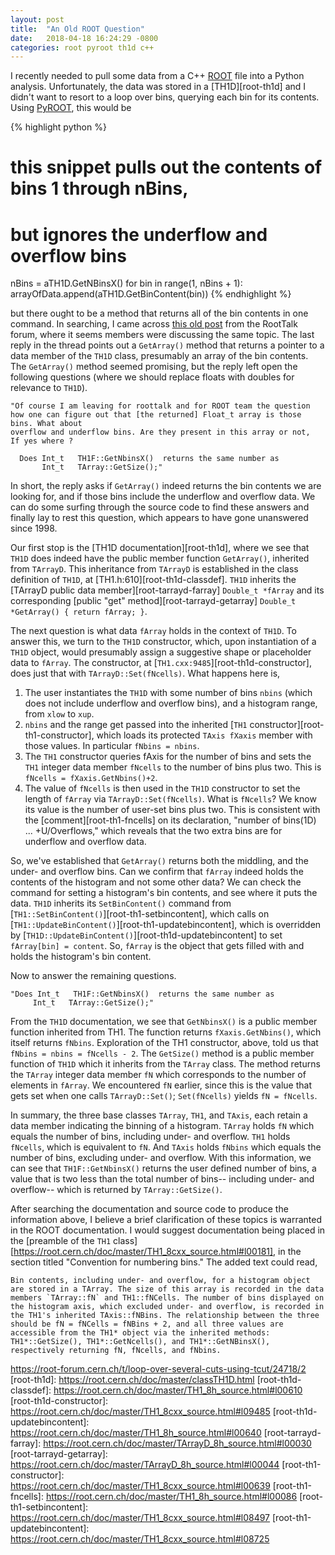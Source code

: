 ```yaml
---
layout: post
title:  "An Old ROOT Question"
date:   2018-04-18 16:24:29 -0800
categories: root pyroot th1d c++
---
```


I recently needed to pull some data from a C++ [ROOT][root-site] file into a Python analysis. Unfortunately, the data was stored in a [TH1D][root-th1d] and I didn't want to resort to a loop over bins, querying each bin for its contents. Using [PyROOT][pyroot-site], this would be

{% highlight python %}
# this snippet pulls out the contents of bins 1 through nBins,
# but ignores the underflow and overflow bins
nBins = aTH1D.GetNBinsX()
for bin in range(1, nBins + 1):
  arrayOfData.append(aTH1D.GetBinContent(bin))
{% endhighlight %}

but there ought to be a method that returns all of the bin contents in one command. In searching, I came across [this old post][root-post] from the RootTalk forum, where it seems members were discussing the same topic. The last reply in the thread points out a `GetArray()` method that returns a pointer to a data member of the `TH1D` class, presumably an array of the bin contents. The `GetArray()` method seemed promising, but the reply left open the following questions (where we should replace floats with doubles for relevance to `TH1D`).

```
"Of course I am leaving for roottalk and for ROOT team the question
how one can figure out that [the returned] Float_t array is those bins. What about
overflow and underflow bins. Are they present in this array or not,
If yes where ?

  Does Int_t   TH1F::GetNbinsX()  returns the same number as
       Int_t   TArray::GetSize();"
```

In short, the reply asks if `GetArray()` indeed returns the bin contents we are looking for, and if those bins include the underflow and overflow data. We can do some surfing through the source code to find these answers and finally lay to rest this question, which appears to have gone unanswered since 1998.

Our first stop is the [TH1D documentation][root-th1d], where we see that `TH1D` does indeed have the public member function `GetArray()`, inherited from `TArrayD`. This inheritance from `TArrayD` is established in the class definition of `TH1D`, at [TH1.h:610][root-th1d-classdef]. `TH1D` inherits the [TArrayD public data member][root-tarrayd-farray] `Double_t *fArray` and its corresponding [public "get" method][root-tarrayd-getarray] `Double_t *GetArray() { return fArray; }`.

The next question is what data `fArray` holds in the context of `TH1D`. To answer this, we turn to the `TH1D` constructor, which, upon instantiation of a `TH1D` object, would presumably assign a suggestive shape or placeholder data to `fArray`. The constructor, at [`TH1.cxx:9485`][root-th1d-constructor], does just that with `TArrayD::Set(fNcells)`. What happens here is,
1. The user instantiates the `TH1D` with some number of bins `nbins` (which does not include underflow and overflow bins), and a histogram range, from `xlow` to `xup`.
2. `nbins` and the range get passed into the inherited [`TH1` constructor][root-th1-constructor], which loads its protected `TAxis fXaxis` member with those values. In particular `fNbins = nbins`.
3. The `TH1` constructor queries fAxis for the number of bins and sets the `TH1` integer data member `fNcells` to the number of bins plus two. This is `fNcells = fXaxis.GetNbins()+2`.
4. The value of `fNcells` is then used in the `TH1D` constructor to set the length of `fArray` via `TArrayD::Set(fNcells)`.
What is `fNcells`? We know its value is the number of user-set bins plus two. This is consistent with the [comment][root-th1-fncells] on its declaration, "number of bins(1D) ... +U/Overflows," which reveals that the two extra bins are for underflow and overflow data.

So, we've established that `GetArray()` returns both the middling, and the under- and overflow bins. Can we confirm that `fArray` indeed holds the contents of the histogram and not some other data? We can check the command for setting a histogram's bin contents, and see where it puts the data. `TH1D` inherits its `SetBinContent()` command from [`TH1::SetBinContent()`][root-th1-setbincontent], which calls on [`TH1::UpdateBinContent()`][root-th1-updatebincontent], which is overridden by [`TH1D::UpdateBinContent()`][root-th1d-updatebincontent] to set `fArray[bin] = content`. So, `fArray` is the object that gets filled with and holds the histogram's bin content.

Now to answer the remaining questions.
```
"Does Int_t   TH1F::GetNbinsX()  returns the same number as
     Int_t   TArray::GetSize();"
```
From the `TH1D` documentation, we see that `GetNbinsX()` is a public member function inherited from TH1. The function returns `fXaxis.GetNbins()`, which itself returns `fNbins`. Exploration of the TH1 constructor, above, told us that `fNbins = nbins = fNcells - 2`. The `GetSize()` method is a public member function of `TH1D` which it inherits from the `TArray` class. The method returns the `TArray` integer data member `fN` which corresponds to the number of elements in `fArray`. We encountered `fN` earlier, since this is the value that gets set when one calls `TArrayD::Set()`; `Set(fNcells)` yields `fN = fNcells`.

In summary, the three base classes `TArray`, `TH1`, and `TAxis`, each retain a data member indicating the binning of a histogram. `TArray` holds `fN` which equals the number of bins, including under- and overflow. `TH1` holds `fNcells`, which is equivalent to `fN`. And `TAxis` holds `fNbins` which equals the number of bins, excluding under- and overflow. With this information, we can see that `TH1F::GetNbinsX()` returns the user defined number of bins, a value that is two less than the total number of bins-- including under- and overflow-- which is returned by `TArray::GetSize()`.

After searching the documentation and source code to produce the information above, I believe a brief clarification of these topics is warranted in the ROOT documentation. I would
suggest documentation being placed in the [preamble of the `TH1` class][https://root.cern.ch/doc/master/TH1_8cxx_source.html#l00181], in the section titled "Convention for numbering bins." The added text could read,
```
Bin contents, including under- and overflow, for a histogram object are stored in a TArray. The size of this array is recorded in the data members `TArray::fN` and TH1::fNCells. The number of bins displayed on the histogram axis, which excluded under- and overflow, is recorded in the TH1's inherited TAxis::fNBins. The relationship between the three should be fN = fNCells = fNBins + 2, and all three values are accessible from the TH1* object via the inherited methods: TH1*::GetSize(), TH1*::GetNcells(), and TH1*::GetNBinsX(), respectively returning fN, fNcells, and fNbins.
```

[root-site]: https://root.cern.ch/
[pyroot-site]: https://root.cern.ch/pyroot
[root-post]: https://root.cern.ch/root/roottalk/roottalk98/2318.html
https://root-forum.cern.ch/t/loop-over-several-cuts-using-tcut/24718/2
[root-th1d]: https://root.cern.ch/doc/master/classTH1D.html
[root-th1d-classdef]: https://root.cern.ch/doc/master/TH1_8h_source.html#l00610
[root-th1d-constructor]: https://root.cern.ch/doc/master/TH1_8cxx_source.html#l09485
[root-th1d-updatebincontent]: https://root.cern.ch/doc/master/TH1_8h_source.html#l00640
[root-tarrayd-farray]: https://root.cern.ch/doc/master/TArrayD_8h_source.html#l00030
[root-tarrayd-getarray]: https://root.cern.ch/doc/master/TArrayD_8h_source.html#l00044
[root-th1-constructor]: https://root.cern.ch/doc/master/TH1_8cxx_source.html#l00639
[root-th1-fncells]: https://root.cern.ch/doc/master/TH1_8h_source.html#l00086
[root-th1-setbincontent]: https://root.cern.ch/doc/master/TH1_8cxx_source.html#l08497
[root-th1-updatebincontent]: https://root.cern.ch/doc/master/TH1_8cxx_source.html#l08725
